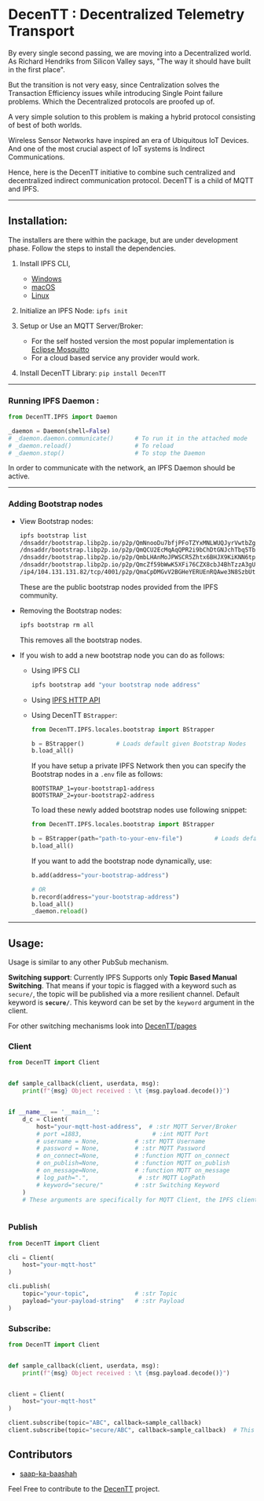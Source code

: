 # DecenTT : Decentralized Telemetry Transport
By every single second passing, we are moving into a Decentralized world. As Richard Hendriks from Silicon Valley says, "The way it should have built in the first place". 

But the transition is not very easy, since Centralization solves the Transaction Efficiency issues while introducing Single Point failure problems. Which the Decentralized protocols are proofed up of. 

A very simple solution to this problem is making a hybrid protocol consisting of best of both worlds. 

Wireless Sensor Networks have inspired an era of Ubiquitous IoT Devices. And one of the most crucial aspect of IoT systems is Indirect Communications. 

Hence, here is the DecenTT initiative to combine such centralized and decentralized indirect communication protocol.
DecenTT is a child of MQTT and IPFS.

---

## Installation: 
The installers are there within the package, but are under development phase.
Follow the steps to install the dependencies.
1. Install IPFS CLI, 
    - [Windows](https://docs.ipfs.io/install/command-line/#windows)
    - [macOS](https://docs.ipfs.io/install/command-line/#macos)
    - [Linux](https://docs.ipfs.io/install/command-line/#linux)

2. Initialize an IPFS Node:
    `ipfs init`

2. Setup or Use an MQTT Server/Broker: 
    - For the self hosted version the most popular implementation is [Eclipse Mosquitto](https://mosquitto.org/)
    - For a cloud based service any provider would work.

3. Install DecenTT Library: `pip install DecenTT`

---
### Running IPFS Daemon : 
```Python
from DecenTT.IPFS import Daemon

_daemon = Daemon(shell=False)
# _daemon.daemon.communicate()      # To run it in the attached mode
# _daemon.reload()                  # To reload
# _daemon.stop()                    # To stop the Daemon
```
In order to communicate with the network, an IPFS Daemon should be active.

--- 
### Adding Bootstrap nodes
- View Bootstrap nodes: 
    ```bash
    ipfs bootstrap list
    /dnsaddr/bootstrap.libp2p.io/p2p/QmNnooDu7bfjPFoTZYxMNLWUQJyrVwtbZg5gBMjTezGAJN
    /dnsaddr/bootstrap.libp2p.io/p2p/QmQCU2EcMqAqQPR2i9bChDtGNJchTbq5TbXJJ16u19uLTa
    /dnsaddr/bootstrap.libp2p.io/p2p/QmbLHAnMoJPWSCR5Zhtx6BHJX9KiKNN6tpvbUcqanj75Nb
    /dnsaddr/bootstrap.libp2p.io/p2p/QmcZf59bWwK5XFi76CZX8cbJ4BhTzzA3gU1ZjYZcYW3dwt
    /ip4/104.131.131.82/tcp/4001/p2p/QmaCpDMGvV2BGHeYERUEnRQAwe3N8SzbUtfsmvsqQLuvuJ
    ```
    These are the public bootstrap nodes provided from the IPFS community. 

- Removing the Bootstrap nodes: 
    ```bash
    ipfs bootstrap rm all
    ```
    This removes all the bootstrap nodes. 

- If you wish to add a new bootstrap node you can do as follows:
    - Using IPFS CLI
        ```bash
        ipfs bootstrap add "your bootstrap node address"
        ```
    - Using [IPFS HTTP API](https://docs.ipfs.io/reference/http/api/#api-v0-bootstrap-add)

    - Using DecenTT `BStrapper`:
        ```Python
        from DecenTT.IPFS.locales.bootstrap import BStrapper
        
        b = BStrapper()         # Loads default given Bootstrap Nodes
        b.load_all()
        ```

        If you have setup a private IPFS Network then you can specify the Bootstrap nodes in a `.env` file as follows:
        ```ENV
        BOOTSTRAP_1=your-bootstrap1-address
        BOOTSTRAP_2=your-bootstrap2-address
        ```
        To load these newly added bootstrap nodes use following snippet:
        ```Python
        from DecenTT.IPFS.locales.bootstrap import BStrapper
        
        b = BStrapper(path="path-to-your-env-file")         # Loads default given Bootstrap Nodes
        b.load_all()
        ```
        If you want to add the bootstrap node dynamically, use:
        ```Python
        b.add(address="your-bootstrap-address")

        # OR
        b.record(address="your-bootstrap-address")
        b.load_all()
        _daemon.reload()
        ```

---

## Usage:
Usage is similar to any other PubSub mechanism.

**Switching support**:
Currently IPFS Supports only **Topic Based Manual Switching**. 
That means if your topic is flagged with a keyword such as `secure/`, the topic will be published via a more resilient channel.
Default keyword is **`secure/`**.
This keyword can be set by the `keyword` argument in the client.

For other switching mechanisms look into [DecenTT/pages](https://github.com/saapo-ka-baadshah/DecenTT/blob/pages/README.md)

### Client
```Python
from DecenTT import Client


def sample_callback(client, userdata, msg):
    print(f"{msg} Object received : \t {msg.payload.decode()}")


if __name__ == '__main__':
    d_c = Client(
        host="your-mqtt-host-address",  # :str MQTT Server/Broker
        # port =1883,                    # :int MQTT Port
        # username = None,          # :str MQTT Username
        # password = None,          # :str MQTT Password
        # on_connect=None,          # :function MQTT on_connect
        # on_publish=None,          # :function MQTT on_publish
        # on_message=None,          # :function MQTT on_message
        # log_path=".",              # :str MQTT LogPath
        # keyword="secure/"         # :str Switching Keyword
    )
    # These arguments are specifically for MQTT Client, the IPFS client works as a self hosted node on a P2P network. Hence, it doesn't need any parameters to be set
    
```

### Publish
```Python
from DecenTT import Client

cli = Client(
    host="your-mqtt-host"
)

cli.publish(
    topic="your-topic",             # :str Topic
    payload="your-payload-string"   # :str Payload
)
```

### Subscribe:
```Python
from DecenTT import Client


def sample_callback(client, userdata, msg):
    print(f"{msg} Object received : \t {msg.payload.decode()}")


client = Client(
    host="your-mqtt-host"
)

client.subscribe(topic="ABC", callback=sample_callback)
client.subscribe(topic="secure/ABC", callback=sample_callback)  # This topic is more `resilient`, Hence, adding 'secure/' as a prefix makes use of a resilient topic

```




## Contributors
- [saap-ka-baashah](https://github.com/saapo-ka-baadshah)

Feel Free to contribute to the [DecenTT](https://github.com/saapo-ka-baadshah/DecenTT) project.